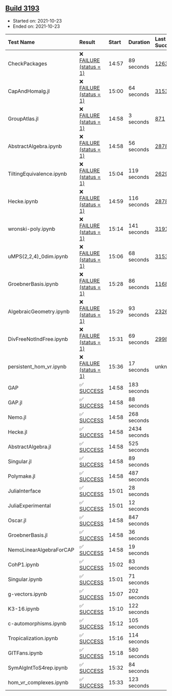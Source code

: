 ## [Build 3193](https://oscarci.mathematik.uni-kl.de/job/oscar-stable/3193/)

* Started on: 2021-10-23
* Ended on: 2021-10-23

| Test Name    | Result | Start | Duration | Last Success | First Failure |
|:-------------|:-------|:------|:---------|:-------------|:--------------|
| CheckPackages | ❌ [FAILURE (status = 1)](https://oscarci.mathematik.uni-kl.de/job/oscar-stable/3193/artifact/logs/build-3193/CheckPackages.log) | 14:57 | 89 seconds | [1263](https://oscarci.mathematik.uni-kl.de/job/oscar-stable/1263/) | [1264](https://oscarci.mathematik.uni-kl.de/job/oscar-stable/1264/) |
| CapAndHomalg.jl | ❌ [FAILURE (status = 1)](https://oscarci.mathematik.uni-kl.de/job/oscar-stable/3193/artifact/logs/build-3193/CapAndHomalg.jl.log) | 15:00 | 64 seconds | [3153](https://oscarci.mathematik.uni-kl.de/job/oscar-stable/3153/) | [3154](https://oscarci.mathematik.uni-kl.de/job/oscar-stable/3154/) |
| GroupAtlas.jl | ❌ [FAILURE (status = 1)](https://oscarci.mathematik.uni-kl.de/job/oscar-stable/3193/artifact/logs/build-3193/GroupAtlas.jl.log) | 14:58 | 3 seconds | [871](https://oscarci.mathematik.uni-kl.de/job/oscar-stable/871/) | [872](https://oscarci.mathematik.uni-kl.de/job/oscar-stable/872/) |
| AbstractAlgebra.ipynb | ❌ [FAILURE (status = 1)](https://oscarci.mathematik.uni-kl.de/job/oscar-stable/3193/artifact/logs/build-3193/AbstractAlgebra.ipynb.log) | 14:58 | 56 seconds | [2878](https://oscarci.mathematik.uni-kl.de/job/oscar-stable/2878/) | [2879](https://oscarci.mathematik.uni-kl.de/job/oscar-stable/2879/) |
| TiltingEquivalence.ipynb | ❌ [FAILURE (status = 1)](https://oscarci.mathematik.uni-kl.de/job/oscar-stable/3193/artifact/logs/build-3193/TiltingEquivalence.ipynb.log) | 15:04 | 119 seconds | [2629](https://oscarci.mathematik.uni-kl.de/job/oscar-stable/2629/) | [2630](https://oscarci.mathematik.uni-kl.de/job/oscar-stable/2630/) |
| Hecke.ipynb | ❌ [FAILURE (status = 1)](https://oscarci.mathematik.uni-kl.de/job/oscar-stable/3193/artifact/logs/build-3193/Hecke.ipynb.log) | 14:59 | 116 seconds | [2878](https://oscarci.mathematik.uni-kl.de/job/oscar-stable/2878/) | [2879](https://oscarci.mathematik.uni-kl.de/job/oscar-stable/2879/) |
| wronski-poly.ipynb | ❌ [FAILURE (status = 1)](https://oscarci.mathematik.uni-kl.de/job/oscar-stable/3193/artifact/logs/build-3193/wronski-poly.ipynb.log) | 15:14 | 141 seconds | [3191](https://oscarci.mathematik.uni-kl.de/job/oscar-stable/3191/) | [3192](https://oscarci.mathematik.uni-kl.de/job/oscar-stable/3192/) |
| uMPS(2,2,4)_0dim.ipynb | ❌ [FAILURE (status = 1)](https://oscarci.mathematik.uni-kl.de/job/oscar-stable/3193/artifact/logs/build-3193/uMPS-2-2-4-_0dim.ipynb.log) | 15:06 | 68 seconds | [3153](https://oscarci.mathematik.uni-kl.de/job/oscar-stable/3153/) | [3154](https://oscarci.mathematik.uni-kl.de/job/oscar-stable/3154/) |
| GroebnerBasis.ipynb | ❌ [FAILURE (status = 1)](https://oscarci.mathematik.uni-kl.de/job/oscar-stable/3193/artifact/logs/build-3193/GroebnerBasis.ipynb.log) | 15:28 | 86 seconds | [1168](https://oscarci.mathematik.uni-kl.de/job/oscar-stable/1168/) | [1169](https://oscarci.mathematik.uni-kl.de/job/oscar-stable/1169/) |
| AlgebraicGeometry.ipynb | ❌ [FAILURE (status = 1)](https://oscarci.mathematik.uni-kl.de/job/oscar-stable/3193/artifact/logs/build-3193/AlgebraicGeometry.ipynb.log) | 15:29 | 93 seconds | [2326](https://oscarci.mathematik.uni-kl.de/job/oscar-stable/2326/) | [2327](https://oscarci.mathematik.uni-kl.de/job/oscar-stable/2327/) |
| DivFreeNotIndFree.ipynb | ❌ [FAILURE (status = 1)](https://oscarci.mathematik.uni-kl.de/job/oscar-stable/3193/artifact/logs/build-3193/DivFreeNotIndFree.ipynb.log) | 15:31 | 69 seconds | [2998](https://oscarci.mathematik.uni-kl.de/job/oscar-stable/2998/) | [2999](https://oscarci.mathematik.uni-kl.de/job/oscar-stable/2999/) |
| persistent_hom_vr.ipynb | ❌ [FAILURE (status = 1)](https://oscarci.mathematik.uni-kl.de/job/oscar-stable/3193/artifact/logs/build-3193/persistent_hom_vr.ipynb.log) | 15:36 | 17 seconds | unknown | unknown |
| GAP | ✅ [SUCCESS](https://oscarci.mathematik.uni-kl.de/job/oscar-stable/3193/artifact/logs/build-3193/GAP.log) | 14:58 | 183 seconds |  |  |
| GAP.jl | ✅ [SUCCESS](https://oscarci.mathematik.uni-kl.de/job/oscar-stable/3193/artifact/logs/build-3193/GAP.jl.log) | 14:58 | 88 seconds |  |  |
| Nemo.jl | ✅ [SUCCESS](https://oscarci.mathematik.uni-kl.de/job/oscar-stable/3193/artifact/logs/build-3193/Nemo.jl.log) | 14:58 | 268 seconds |  |  |
| Hecke.jl | ✅ [SUCCESS](https://oscarci.mathematik.uni-kl.de/job/oscar-stable/3193/artifact/logs/build-3193/Hecke.jl.log) | 14:58 | 2434 seconds |  |  |
| AbstractAlgebra.jl | ✅ [SUCCESS](https://oscarci.mathematik.uni-kl.de/job/oscar-stable/3193/artifact/logs/build-3193/AbstractAlgebra.jl.log) | 14:58 | 525 seconds |  |  |
| Singular.jl | ✅ [SUCCESS](https://oscarci.mathematik.uni-kl.de/job/oscar-stable/3193/artifact/logs/build-3193/Singular.jl.log) | 14:58 | 89 seconds |  |  |
| Polymake.jl | ✅ [SUCCESS](https://oscarci.mathematik.uni-kl.de/job/oscar-stable/3193/artifact/logs/build-3193/Polymake.jl.log) | 14:58 | 487 seconds |  |  |
| JuliaInterface | ✅ [SUCCESS](https://oscarci.mathematik.uni-kl.de/job/oscar-stable/3193/artifact/logs/build-3193/JuliaInterface.log) | 15:01 | 28 seconds |  |  |
| JuliaExperimental | ✅ [SUCCESS](https://oscarci.mathematik.uni-kl.de/job/oscar-stable/3193/artifact/logs/build-3193/JuliaExperimental.log) | 15:01 | 12 seconds |  |  |
| Oscar.jl | ✅ [SUCCESS](https://oscarci.mathematik.uni-kl.de/job/oscar-stable/3193/artifact/logs/build-3193/Oscar.jl.log) | 14:58 | 847 seconds |  |  |
| GroebnerBasis.jl | ✅ [SUCCESS](https://oscarci.mathematik.uni-kl.de/job/oscar-stable/3193/artifact/logs/build-3193/GroebnerBasis.jl.log) | 14:58 | 36 seconds |  |  |
| NemoLinearAlgebraForCAP | ✅ [SUCCESS](https://oscarci.mathematik.uni-kl.de/job/oscar-stable/3193/artifact/logs/build-3193/NemoLinearAlgebraForCAP.log) | 14:58 | 19 seconds |  |  |
| CohP1.ipynb | ✅ [SUCCESS](https://oscarci.mathematik.uni-kl.de/job/oscar-stable/3193/artifact/logs/build-3193/CohP1.ipynb.log) | 15:02 | 83 seconds |  |  |
| Singular.ipynb | ✅ [SUCCESS](https://oscarci.mathematik.uni-kl.de/job/oscar-stable/3193/artifact/logs/build-3193/Singular.ipynb.log) | 15:01 | 71 seconds |  |  |
| g-vectors.ipynb | ✅ [SUCCESS](https://oscarci.mathematik.uni-kl.de/job/oscar-stable/3193/artifact/logs/build-3193/g-vectors.ipynb.log) | 15:07 | 202 seconds |  |  |
| K3-16.ipynb | ✅ [SUCCESS](https://oscarci.mathematik.uni-kl.de/job/oscar-stable/3193/artifact/logs/build-3193/K3-16.ipynb.log) | 15:10 | 122 seconds |  |  |
| c-automorphisms.ipynb | ✅ [SUCCESS](https://oscarci.mathematik.uni-kl.de/job/oscar-stable/3193/artifact/logs/build-3193/c-automorphisms.ipynb.log) | 15:12 | 105 seconds |  |  |
| Tropicalization.ipynb | ✅ [SUCCESS](https://oscarci.mathematik.uni-kl.de/job/oscar-stable/3193/artifact/logs/build-3193/Tropicalization.ipynb.log) | 15:16 | 114 seconds |  |  |
| GITFans.ipynb | ✅ [SUCCESS](https://oscarci.mathematik.uni-kl.de/job/oscar-stable/3193/artifact/logs/build-3193/GITFans.ipynb.log) | 15:18 | 580 seconds |  |  |
| SymAlgIntToS4rep.ipynb | ✅ [SUCCESS](https://oscarci.mathematik.uni-kl.de/job/oscar-stable/3193/artifact/logs/build-3193/SymAlgIntToS4rep.ipynb.log) | 15:32 | 84 seconds |  |  |
| hom_vr_complexes.ipynb | ✅ [SUCCESS](https://oscarci.mathematik.uni-kl.de/job/oscar-stable/3193/artifact/logs/build-3193/hom_vr_complexes.ipynb.log) | 15:33 | 123 seconds |  |  |
